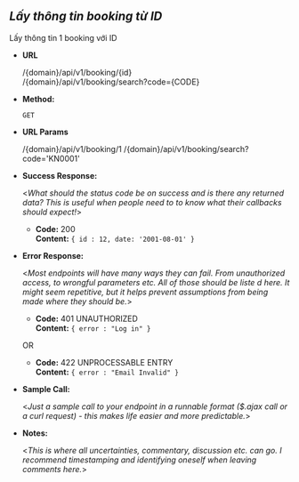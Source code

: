 ***Lấy thông tin booking từ ID***
----
 Lấy thông tin 1 booking với ID

* **URL**

  /{domain}/api/v1/booking/{id} <br/>
  /{domain}/api/v1/booking/search?code={CODE}
* **Method:**
  
  `GET`
  
*  **URL Params**

   /{domain}/api/v1/booking/1
   /{domain}/api/v1/booking/search?code='KN0001'
   

* **Success Response:**
  
  <_What should the status code be on success and is there any returned data? This is useful when people need to to know what their callbacks should expect!_>

  * **Code:** 200 <br />
    **Content:** `{ id : 12,
    date: '2001-08-01'
    }`
 
* **Error Response:**

  <_Most endpoints will have many ways they can fail. From unauthorized access, to wrongful parameters etc. All of those should be liste d here. It might seem repetitive, but it helps prevent assumptions from being made where they should be._>

  * **Code:** 401 UNAUTHORIZED <br />
    **Content:** `{ error : "Log in" }`

  OR

  * **Code:** 422 UNPROCESSABLE ENTRY <br />
    **Content:** `{ error : "Email Invalid" }`

* **Sample Call:**

  <_Just a sample call to your endpoint in a runnable format ($.ajax call or a curl request) - this makes life easier and more predictable._> 

* **Notes:**

  <_This is where all uncertainties, commentary, discussion etc. can go. I recommend timestamping and identifying oneself when leaving comments here._> 
